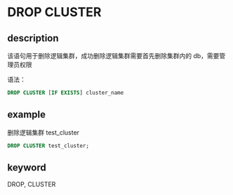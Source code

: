 # DROP CLUSTER

## description

该语句用于删除逻辑集群，成功删除逻辑集群需要首先删除集群内的 db，需要管理员权限

语法：

```sql
DROP CLUSTER [IF EXISTS] cluster_name
```

## example

删除逻辑集群 test_cluster

```sql
DROP CLUSTER test_cluster;
```

## keyword

DROP, CLUSTER
